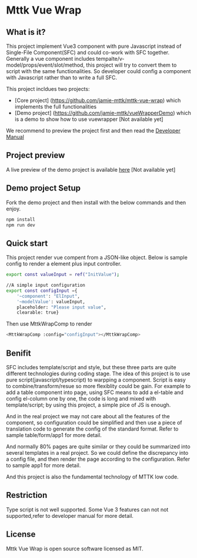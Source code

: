 # Mttk Vue Wrap

## What is it?

This project implement Vue3 component with pure Javascript instead of Single-File Component(SFC) and could co-work with SFC together.
Generally a vue component includes tempalte/v-model/props/event/slot/method, this project will try to convert them to script with the same functionalities.
So developer could config a component with Javascript rather than to write a full SFC.

This project incldues two projects:

* [Core project] (https://github.com/jamie-mttk/mttk-vue-wrap) which implements the full functionalities
* [Demo project] (https://github.com/jamie-mttk/vueWrapperDemo) which is a demo to show how to use vuewrapper [Not available yet]

We recommend to preview the project first and then read the [Developer Manual](https://github.com/jamie-mttk/mttk-vue-wrap/blob/master/MANUAL.md)

## Project preview

A live preview of the demo project is available [here](https://mttk.netlify.app/) [Not available yet]


## Demo project Setup

Fork the demo project and then install with the below commands and then enjoy.

```sh
npm install
npm run dev
```

## Quick start

This project render vue compent from a JSON-like object.
Below is sample config to render a element plus input controller.

```sh
export const valueInput = ref("InitValue");

//A simple input configuration
export const configInput ={
    '~component': "ElInput",
    '~modelValue': valueInput,
    placeholder: "Please input value",
    clearable: true}
```

Then use MttkWrapComp to render

```sh
<MttkWrapComp :config="configInput"></MttkWrapComp>
```

## Benifit

SFC includes template/script and style, but these three parts are quite different technologies during coding stage.
The idea of this project is to use pure script(javascript/typescript) to warpping a component. Script is easy to combine/transform/resue so more flexiblity could be gain. For example to add a table component into page, using SFC means to add a el-table and config el-column one by one, the code is long and mixed with template/script; by using this project, a simple pice of JS is enough.

And in the real project we may not care about all the features of the component, so configuration could be simplified and then use a piece of translation code to generate the config of the standard format. Refer to sample table/form/app1 for more detail.

And normally 80% pages are quite similar or they could be summarized into several templates in a real project. So we could define the discrepancy into a config file, and then render the page according to the configuration. Refer to sample app1 for more detail.

And this project is also the fundamental technology of MTTK low code.

## Restriction

Type script is not well supported.
Some Vue 3 features can not not supported,refer to developer manual for more detail.

## License

Mttk Vue Wrap is open source software licensed as MIT.